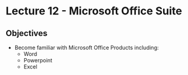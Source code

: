 # Lecture 12 - Microsoft Office Suite

## Objectives
+ Become familiar with Microsoft Office Products including:
  + Word
  + Powerpoint
  + Excel